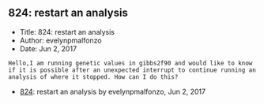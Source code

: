 ## 824: restart an analysis

- Title: 824: restart an analysis
- Author: evelynpmalfonzo
- Date: Jun 2, 2017

```
Hello,I am running genetic values in gibbs2f90 and would like to know if it is possible after an unexpected interrupt to continue running an analysis of where it stopped. How can I do this?
```

- [824](0824.md): restart an analysis by evelynpmalfonzo, Jun 2, 2017
